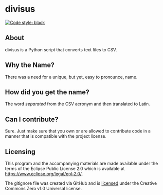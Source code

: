 # divisus
[![Code style: black](https://img.shields.io/badge/code%20style-black-000000.svg)](https://github.com/psf/black)

## About
divisus is a Python script that converts text files to CSV.

## Why the Name?
There was a need for a unique, but yet, easy to pronounce, name.

## How did you get the name?
The word _separated_ from the CSV acronym and then translated to Latin.

## Can I contribute?

Sure. Just make sure that you own or are allowed to contribute code in a manner that is compatible with the project license.

## Licensing

This program and the accompanying materials are made available under the terms of the Eclipse Public License 2.0 which is available at https://www.eclipse.org/legal/epl-2.0/.

The gitignore file was created via GitHub and is [licensed](https://github.com/github/gitignore/blob/master/LICENSE) under the Creative Commons Zero v1.0 Universal license.
